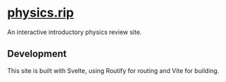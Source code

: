 # [physics.rip](https://physics.rip)

An interactive introductory physics review site.

## Development

This site is built with Svelte, using Routify for routing and Vite for building.
